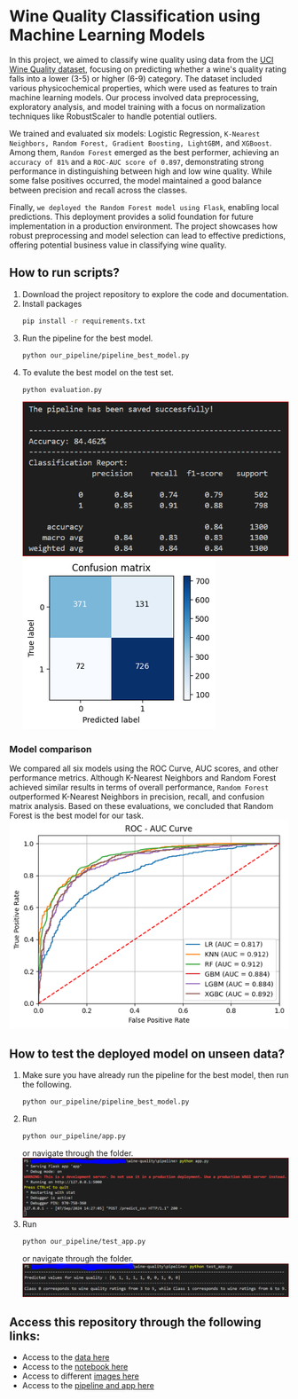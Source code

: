 # Wine Quality Classification using Machine Learning Models
In this project, we aimed to classify wine quality using data from the [UCI Wine Quality dataset](https://archive.ics.uci.edu/dataset/186/wine+quality), focusing on predicting whether a wine's quality rating falls into a lower (3-5) or higher (6-9) category. The dataset included various physicochemical properties, which were used as features to train machine learning models. Our process involved data preprocessing, exploratory analysis, and model training with a focus on normalization techniques like RobustScaler to handle potential outliers.

We trained and evaluated six models: Logistic Regression, ``K-Nearest Neighbors, Random Forest, Gradient Boosting, LightGBM,`` and ``XGBoost``. Among them, ``Random Forest`` emerged as the best performer, achieving an ``accuracy of 81%`` and a ``ROC-AUC score of 0.897``, demonstrating strong performance in distinguishing between high and low wine quality. While some false positives occurred, the model maintained a good balance between precision and recall across the classes.

Finally, ``we deployed the Random Forest model using Flask``, enabling local predictions. This deployment provides a solid foundation for future implementation in a production environment. The project showcases how robust preprocessing and model selection can lead to effective predictions, offering potential business value in classifying wine quality.

## How to run scripts?
1. Download the project repository to explore the code and documentation.
2. Install packages
   ```bash
   pip install -r requirements.txt
   ```
4. Run the pipeline for the best model.
   ```bash
   python our_pipeline/pipeline_best_model.py
   ```
5. To evalute the best model on the test set.
   ```bash
   python evaluation.py
   ```
   ![](https://github.com/Engelbert107/WineQuality/blob/main/images/best_test_result.PNG)
   ![](https://github.com/Engelbert107/WineQuality/blob/main/images/cm_rf.png)

### Model comparison 
We compared all six models using the ROC Curve, AUC scores, and other performance metrics. Although K-Nearest Neighbors and Random Forest achieved similar results in terms of overall performance, ``Random Forest`` outperformed K-Nearest Neighbors in precision, recall, and confusion matrix analysis. Based on these evaluations, we concluded that Random Forest is the best model for our task.
![](https://github.com/Engelbert107/WineQuality/blob/main/images/roc_with_outliers.png)

## How to test the deployed model on unseen data?

1. Make sure you have already run the pipeline for the best model, then run the following.
   ```bash
   python our_pipeline/pipeline_best_model.py
   ```
2. Run 
   ```bash
   python our_pipeline/app.py
   ```
   or navigate through the folder.
   ![](https://github.com/Engelbert107/WineQuality/blob/main/images/run_app.PNG)
3. Run
   ```bash
   python our_pipeline/test_app.py
   ```
   or navigate through the folder.
   ![](https://github.com/Engelbert107/WineQuality/blob/main/images/run_test.PNG)

## Access this repository through the following links:
- Access to the [data here](https://github.com/Engelbert107/WineQuality/tree/main/data)
- Access to the [notebook here](https://github.com/Engelbert107/WineQuality/tree/main/notebook)
- Access to different [images here](https://github.com/Engelbert107/WineQuality/tree/main/images)
- Access to the [pipeline and app here](https://github.com/Engelbert107/WineQuality/tree/main/pipeline) 
